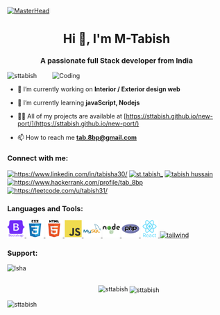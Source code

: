 [![MasterHead](https://i.redd.it/n8agw6z2smyb1.gif)](https://codegrills.in)
<h1 align="center">Hi 👋, I'm M-Tabish</h1>
<h3 align="center">A passionate full Stack developer from India</h3>
<img align="right" alt="Coding" width="400" src="https://mir-s3-cdn-cf.behance.net/project_modules/hd/3c00f6105775659.5f84899401909.gif">

<p align="left"> <img src="https://komarev.com/ghpvc/?username=sttabish&label=Profile%20views&color=0e75b6&style=flat" alt="sttabish" /> </p>

- 🔭 I’m currently working on **Interior / Exterior design web**

- 🌱 I’m currently learning **javaScript, Nodejs**

- 👨‍💻 All of my projects are available at [https://sttabish.github.io/new-port/](https://sttabish.github.io/new-port/)

- 📫 How to reach me **tab.8bp@gmail.com**

<h3 align="left">Connect with me:</h3>
<p align="left">
<a href="https://linkedin.com/in/tabish30" target="blank"><img align="center" src="https://raw.githubusercontent.com/rahuldkjain/github-profile-readme-generator/master/src/images/icons/Social/linked-in-alt.svg" alt="https://www.linkedin.com/in/tabisha30/" height="30" width="40" /></a>
<a href="https://instagram.com/st.tabish_" target="blank"><img align="center" src="https://raw.githubusercontent.com/rahuldkjain/github-profile-readme-generator/master/src/images/icons/Social/instagram.svg" alt="st.tabish_" height="30" width="40" /></a>
<a href="https://www.youtube.com/c/tabish hussain" target="blank"><img align="center" src="https://raw.githubusercontent.com/rahuldkjain/github-profile-readme-generator/master/src/images/icons/Social/youtube.svg" alt="tabish hussain" height="30" width="40" /></a>
<a href="https://www.hackerrank.com/https://www.hackerrank.com/profile/tab_8bp" target="blank"><img align="center" src="https://raw.githubusercontent.com/rahuldkjain/github-profile-readme-generator/master/src/images/icons/Social/hackerrank.svg" alt="https://www.hackerrank.com/profile/tab_8bp" height="30" width="40" /></a>
<a href="https://www.leetcode.com/https://leetcode.com/u/tabish31/" target="blank"><img align="center" src="https://raw.githubusercontent.com/rahuldkjain/github-profile-readme-generator/master/src/images/icons/Social/leet-code.svg" alt="https://leetcode.com/u/tabish31/" height="30" width="40" /></a>
</p>

<h3 align="left">Languages and Tools:</h3>
<p align="left"> <a href="https://getbootstrap.com" target="_blank" rel="noreferrer"> <img src="https://raw.githubusercontent.com/devicons/devicon/master/icons/bootstrap/bootstrap-plain-wordmark.svg" alt="bootstrap" width="40" height="40"/> </a> <a href="https://www.w3schools.com/css/" target="_blank" rel="noreferrer"> <img src="https://raw.githubusercontent.com/devicons/devicon/master/icons/css3/css3-original-wordmark.svg" alt="css3" width="40" height="40"/> </a> <a href="https://www.w3.org/html/" target="_blank" rel="noreferrer"> <img src="https://raw.githubusercontent.com/devicons/devicon/master/icons/html5/html5-original-wordmark.svg" alt="html5" width="40" height="40"/> </a> <a href="https://developer.mozilla.org/en-US/docs/Web/JavaScript" target="_blank" rel="noreferrer"> <img src="https://raw.githubusercontent.com/devicons/devicon/master/icons/javascript/javascript-original.svg" alt="javascript" width="40" height="40"/> </a> <a href="https://www.mysql.com/" target="_blank" rel="noreferrer"> <img src="https://raw.githubusercontent.com/devicons/devicon/master/icons/mysql/mysql-original-wordmark.svg" alt="mysql" width="40" height="40"/> </a> <a href="https://nodejs.org" target="_blank" rel="noreferrer"> <img src="https://raw.githubusercontent.com/devicons/devicon/master/icons/nodejs/nodejs-original-wordmark.svg" alt="nodejs" width="40" height="40"/> </a> <a href="https://www.php.net" target="_blank" rel="noreferrer"> <img src="https://raw.githubusercontent.com/devicons/devicon/master/icons/php/php-original.svg" alt="php" width="40" height="40"/> </a> <a href="https://reactjs.org/" target="_blank" rel="noreferrer"> <img src="https://raw.githubusercontent.com/devicons/devicon/master/icons/react/react-original-wordmark.svg" alt="react" width="40" height="40"/> </a> <a href="https://tailwindcss.com/" target="_blank" rel="noreferrer"> <img src="https://www.vectorlogo.zone/logos/tailwindcss/tailwindcss-icon.svg" alt="tailwind" width="40" height="40"/> </a> </p>

<h3 align="left">Support:</h3>
<p><a href="https://ko-fi.com/Isha"> <img align="left" src="https://cdn.ko-fi.com/cdn/kofi3.png?v=3" height="50" width="210" alt="Isha" /></a></p><br><br>

<p><img align="left" src="https://github-readme-stats.vercel.app/api/top-langs?username=sttabish&show_icons=true&locale=en&layout=compact" alt="sttabish" /></p>

<p>&nbsp;<img align="center" src="https://github-readme-stats.vercel.app/api?username=sttabish&show_icons=true&locale=en" alt="sttabish" /></p>

<p><img align="center" src="https://github-readme-streak-stats.herokuapp.com/?user=sttabish&" alt="sttabish" /></p>

